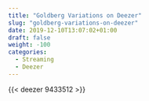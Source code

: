 ```yaml
---
title: "Goldberg Variations on Deezer"
slug: "goldberg-variations-on-deezer"
date: 2019-12-10T13:07:02+01:00
draft: false
weight: -100
categories:
  - Streaming
  - Deezer
---
```


{{< deezer 9433512 >}}

